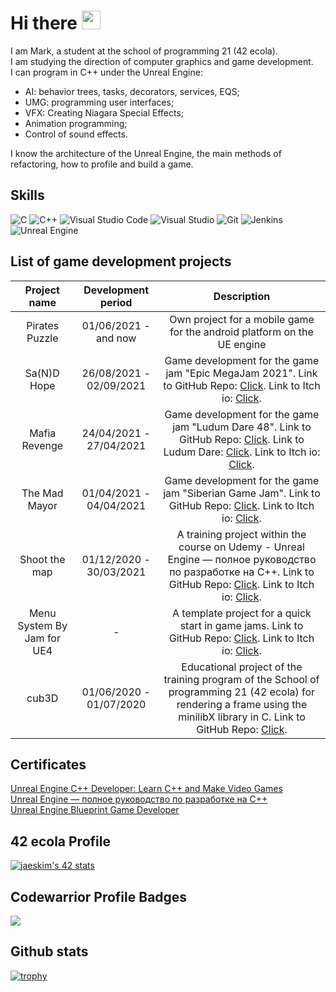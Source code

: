 # Hi there <img src="https://raw.githubusercontent.com/MartinHeinz/MartinHeinz/master/wave.gif" width="30px">
I am Mark, a student at the school of programming 21 (42 ecola).  
I am studying the direction of computer graphics and game development.  
I can program in C++ under the Unreal Engine:  
* AI: behavior trees, tasks, decorators, services, EQS;  
* UMG: programming user interfaces;  
* VFX: Creating Niagara Special Effects;  
* Animation programming;  
* Control of sound effects.  

I know the architecture of the Unreal Engine, the main methods of refactoring,
how to profile and build a game.

## Skills
<img alt="C" src="https://img.shields.io/badge/c-%2300599C.svg?style=for-the-badge&logo=c&logoColor=white"/> <img alt="C++" src="https://img.shields.io/badge/c++-%2300599C.svg?style=for-the-badge&logo=c%2B%2B&logoColor=white"/> <img alt="Visual Studio Code" src="https://img.shields.io/badge/VisualStudioCode-0078d7.svg?style=for-the-badge&logo=visual-studio-code&logoColor=white"/> <img alt="Visual Studio" src="https://img.shields.io/badge/VisualStudio-5C2D91.svg?style=for-the-badge&logo=visual-studio&logoColor=white"/> <img alt="Git" src="https://img.shields.io/badge/git-%23F05033.svg?style=for-the-badge&logo=git&logoColor=white"/> <img alt="Jenkins" src="https://img.shields.io/badge/jenkins-%232C5263.svg?style=for-the-badge&logo=jenkins&logoColor=white"/> <img alt="Unreal Engine" src="https://img.shields.io/badge/unrealengine-%23313131.svg?style=for-the-badge&logo=unrealengine&logoColor=white"/>
## List of game development projects
| Project name | Development period | Description |
|:------------:|:------------------:|:-----------:|
| Pirates Puzzle |01/06/2021 - and now| Own project for a mobile game for the android platform on the UE engine |
| Sa(N)D Hope |26/08/2021 - 02/09/2021| Game development for the game jam "Epic MegaJam 2021". Link to GitHub Repo: [Click](https://github.com/markveligod/epicjam-2021). Link to Itch io: [Click](https://veligodstudio.itch.io/sand-hope).|
| Mafia Revenge | 24/04/2021 - 27/04/2021 | Game development for the game jam "Ludum Dare 48". Link to GitHub Repo: [Click](https://github.com/markveligod/ludumedare48).  Link to Ludum Dare: [Click](https://ldjam.com/events/ludum-dare/48/mafia-revenge).  Link to Itch io: [Click](https://veligodstudio.itch.io/mafia-revenge).  |
| The Mad Mayor | 01/04/2021 - 04/04/2021 | Game development for the game jam "Siberian Game Jam". Link to GitHub Repo: [Click](https://github.com/markveligod/SiberianGameJamAprill2021). Link to Itch io: [Click](https://veligodstudio.itch.io/themadmayor). |
| Shoot the map | 01/12/2020 - 30/03/2021 | A training project within the course on Udemy - Unreal Engine — полное руководство по разработке на С++. Link to GitHub Repo: [Click](https://github.com/markveligod/CoursesUnrealEngine). Link to Itch io: [Click](https://veligodstudio.itch.io/shoot-the-map). |
| Menu System By Jam for UE4 | - | A template project for a quick start in game jams. Link to GitHub Repo: [Click](https://github.com/markveligod/MenuSystemByJam). Link to Itch io: [Click](https://veligodstudio.itch.io/menu-system-by-jam-for-ue4). |
| cub3D | 01/06/2020 - 01/07/2020 | Educational project of the training program of the School of programming 21 (42 ecola) for rendering a frame using the minilibX library in C. Link to GitHub Repo: [Click](https://github.com/markveligod/cub3D). |

## Certificates
[Unreal Engine C++ Developer: Learn C++ and Make Video Games](https://www.udemy.com/certificate/UC-20cb3b99-391c-4aaf-be7a-3da38396187a/)  
[Unreal Engine — полное руководство по разработке на С++](https://www.udemy.com/certificate/UC-8069876f-be89-4c90-bd60-2f252de0d248/)  
[Unreal Engine Blueprint Game Developer](https://www.udemy.com/certificate/UC-c52ab5f1-e36a-4325-96ef-77bbe6386be1/)  


## 42 ecola Profile
[![jaeskim's 42 stats](https://badge42.herokuapp.com/api/stats/ckakuna?privacyEmail=true&privacyName=true&darkmode=true)](https://github.com/JaeSeoKim/badge42)

## Codewarrior Profile Badges
<img src="https://www.codewars.com/users/markveligod/badges/large">

## Github stats
[![trophy](https://github-profile-trophy.vercel.app/?username=markveligod&theme=onedark)](https://github.com/ryo-ma/github-profile-trophy)
